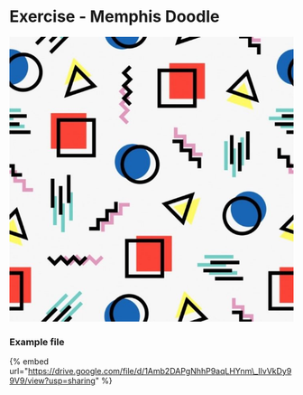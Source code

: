 # Exercise - Memphis Doodle

![A classic example of Memphis design \| Source: Freepix](../../.gitbook/assets/image.png)



### Example file

{% embed url="https://drive.google.com/file/d/1Amb2DAPgNhhP9aqLHYnm\_IlvVkDy99V9/view?usp=sharing" %}





